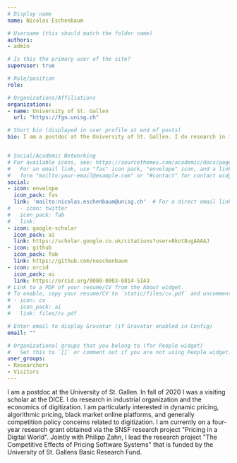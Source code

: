 ```yaml
---
# Display name
name: Nicolas Eschenbaum

# Username (this should match the folder name)
authors:
- admin

# Is this the primary user of the site?
superuser: true

# Role/position
role: 

# Organizations/Affiliations
organizations:
- name: University of St. Gallen
  url: "https://fgn.unisg.ch"

# Short bio (displayed in user profile at end of posts)
bio: I am a postdoc at the University of St. Gallen. I do research in industrial organization and the economics of digitization. I am particularly interested in dynamic pricing, algorithmic pricing, black market online platforms, and generally competition policy concerns related to digitization. I am currently on a four-year research grant obtained via the SNSF research project "Pricing in a Digital World". Jointly with Philipp Zahn, I lead the research project "The Competitive Effects of Pricing Software Systems" that is funded by the University of St. Gallens Basic Research Fund.


# Social/Academic Networking
# For available icons, see: https://sourcethemes.com/academic/docs/page-builder/#icons
#   For an email link, use "fas" icon pack, "envelope" icon, and a link in the
#   form "mailto:your-email@example.com" or "#contact" for contact widget.
social:
- icon: envelope
  icon_pack: fas
  link: 'mailto:nicolas.eschenbaum@unisg.ch'  # For a direct email link, use "mailto:test@example.org".
#	- icon: twitter
#	icon_pack: fab
#	link: 
- icon: google-scholar
  icon_pack: ai
  link: https://scholar.google.co.uk/citations?user=8kot8ugAAAAJ
- icon: github
  icon_pack: fab
  link: https://github.com/neschenbaum
- icon: orcid
  icon_pack: ai
  link: https://orcid.org/0000-0003-0814-5143
# Link to a PDF of your resume/CV from the About widget.
# To enable, copy your resume/CV to `static/files/cv.pdf` and uncomment the lines below.
# - icon: cv
#   icon_pack: ai
#   link: files/cv.pdf

# Enter email to display Gravatar (if Gravatar enabled in Config)
email: ""

# Organizational groups that you belong to (for People widget)
#   Set this to `[]` or comment out if you are not using People widget.
user_groups:
- Researchers
- Visitors
---
```


I am a postdoc at the University of St. Gallen. In fall of 2020 I was a visiting scholar at the DICE. I do research in industrial organization and the economics of digitization. I am particularly interested in dynamic pricing, algorithmic pricing, black market online platforms, and generally competition policy concerns related to digitization. I am currently on a four-year research grant obtained via the SNSF research project "Pricing in a Digital World". Jointly with Philipp Zahn, I lead the research project "The Competitive Effects of Pricing Software Systems" that is funded by the University of St. Gallens Basic Research Fund.